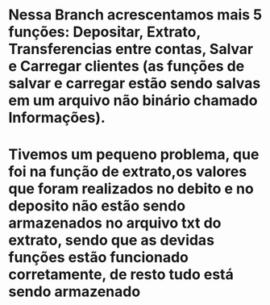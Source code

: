 # Nessa Branch acrescentamos mais 5 funções: Depositar, Extrato, Transferencias entre contas, Salvar e Carregar clientes (as funções de salvar e carregar estão sendo salvas em um arquivo não binário chamado Informações). 
# Tivemos um pequeno problema, que foi na função de extrato,os valores que foram realizados no debito e no deposito não estão sendo armazenados no arquivo txt do extrato, sendo que as devidas funções estão funcionado corretamente, de resto tudo está sendo armazenado 
  